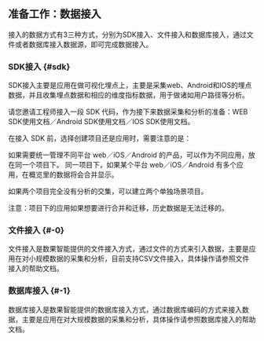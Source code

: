 ## 准备工作：数据接入

接入的数据方式有3三种方式，分别为SDK接入、文件接入和数据库接入，通过文件或者数据库接入数据源，即可完成数据接入。

### SDK接入 {#sdk}

SDK接入主要是应用在做可视化埋点上，主要是采集web、Android和IOS的埋点数据，并且收集埋点数据和相应的维度指标数据，用于做诸如用户路径等分析。

请您邀请工程师接入一段 SDK 代码，作为接下来数据采集和分析的准备：WEB SDK使用文档／Android SDK使用文档／IOS SDK使用文档。

在接入 SDK 前，选择创建项目还是应用时，需要注意的是：

如果需要统一管理不同平台 web／iOS／Android 的产品，可以作为不同应用，放在同一个项目下。 同一项目下，如果某个平台 web／iOS／Android 有多个应用，在概览里的数据将会合并显示。

如果两个项目完全没有分析的交集，可以建立两个单独场景项目。

注意：项目下的应用如果想要进行合并和迁移，历史数据是无法迁移的。

### 文件接入 {#-0}

文件接入是数果智能提供的文件接入方式，通过文件的方式来引入数据，主要是应用在对小规模数据的采集和分析，目前支持CSV文件接入，具体操作请参照文件接入的帮助文档。

### 数据库接入 {#-1}

数据库接入是数果智能提供的数据库接入方式，通过数据库编码的方式来接入数据，主要是应用在对大规模数据的采集和分析，具体操作请参照数据库接入的帮助文档。